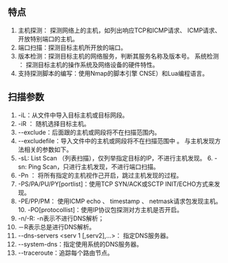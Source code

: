 ## 特点
1. 主机探测： 探测网络上的主机，如列出响应TCP和ICMP请求、 ICMP请求、 开放特别端口的主机。
2. 端口扫描：探测目标主机所开放的端口。
3. 版本检测：探测目标主机的网络服务，判断其服务名称及版本号。 系统检测 ： 探测目标主机的操作系统及网络设备的硬件特性。
4. 支持探测脚本的编写：使用Nmap的脚本引擎 CNSE）和Lua编程语言。

## 扫描参数
1. -iL：从文件中导入目标主机或目标网段。
2. -iR ： 随机选择目标主机。
3. --exclude：后面跟的主机或网段将不在扫描范围内。
4. --excludefile：导入文件中的主机或网段将不在扫描范围中 。 与主机发现方法相关的参数如下。
5. -sL: List Scan （列表扫描），仅列举指定目标的IP，不进行主机发现。 6. -sn: Ping Scan，只进行主机发现，不进行端口扫描。
7. -Pn ： 将所有指定的主机视作己开启，跳过主机发现的过程。
8. -PS/PA/PU/PY[portlist]：使用TCP SYN/ACK或SCTP INIT/ECHO方式来发现。 
9. -PE/PP/PM： 使用ICMP echo 、 timestamp 、 netmask请求包发现主机。 10. -PO[protocollist]：使用IP协议包探测对方主机是否开启。 
11. -n/-R: -n表示不进行DNS解析；
12. －R表示总是进行DNS解析。 
13. --dns-servers <serv 1 [,serv2],...>： 指定DNS服务器。 
14. --system-dns：指定使用系统的DNS服务器。
15. --traceroute：追踪每个路由节点。 

